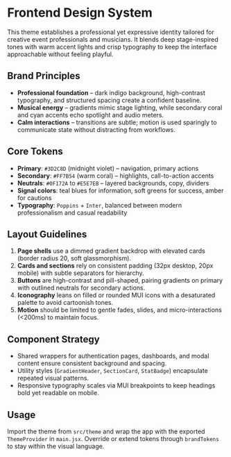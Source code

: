 # Frontend Design System

This theme establishes a professional yet expressive identity tailored for creative event professionals and musicians. It blends deep stage-inspired tones with warm accent lights and crisp typography to keep the interface approachable without feeling playful.

## Brand Principles

- **Professional foundation** – dark indigo background, high-contrast typography, and structured spacing create a confident baseline.
- **Musical energy** – gradients mimic stage lighting, while secondary coral and cyan accents echo spotlight and audio meters.
- **Calm interactions** – transitions are subtle; motion is used sparingly to communicate state without distracting from workflows.

## Core Tokens

- **Primary**: `#3D2C8D` (midnight violet) – navigation, primary actions
- **Secondary**: `#FF7B54` (warm coral) – highlights, call-to-action accents
- **Neutrals**: `#0F172A` to `#E5E7EB` – layered backgrounds, copy, dividers
- **Signal colors**: teal blues for information, soft greens for success, amber for cautions
- **Typography**: `Poppins` + `Inter`, balanced between modern professionalism and casual readability

## Layout Guidelines

1. **Page shells** use a dimmed gradient backdrop with elevated cards (border radius 20, soft glassmorphism).
2. **Cards and sections** rely on consistent padding (32px desktop, 20px mobile) with subtle separators for hierarchy.
3. **Buttons** are high-contrast and pill-shaped, pairing gradients on primary with outlined neutrals for secondary actions.
4. **Iconography** leans on filled or rounded MUI icons with a desaturated palette to avoid cartoonish tones.
5. **Motion** should be limited to gentle fades, slides, and micro-interactions (<200ms) to maintain focus.

## Component Strategy

- Shared wrappers for authentication pages, dashboards, and modal content ensure consistent background and spacing.
- Utility styles (`GradientHeader`, `SectionCard`, `StatBadge`) encapsulate repeated visual patterns.
- Responsive typography scales via MUI breakpoints to keep headings bold yet readable on mobile.

## Usage

Import the theme from `src/theme` and wrap the app with the exported `ThemeProvider` in `main.jsx`. Override or extend tokens through `brandTokens` to stay within the visual language.
